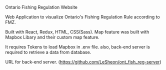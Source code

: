 
Ontario Fishing Regulation Website

Web Application to visualize Ontario's Fishing Regulation Rule according to FMZ.

Built with React, Redux, HTML, CSS(Sass).
Map feature was built with Mapbox Libary and their custom map feature.

It requires Tokens to load Mapbox in .env file.
also, back-end server is required to retrieve a data from database.

URL for back-end server. (https://github.com/LeSheon/ont_fish_reg-server)

